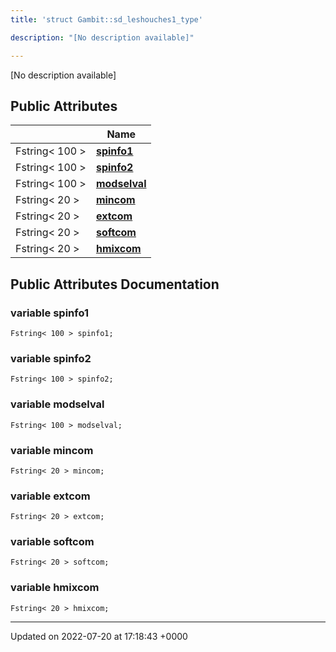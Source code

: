```yaml
---
title: 'struct Gambit::sd_leshouches1_type'

description: "[No description available]"

---
```









[No description available]

## Public Attributes

|                | Name           |
| -------------- | -------------- |
| Fstring< 100 > | **[spinfo1](/documentation/code/classes/structgambit_1_1sd__leshouches1__type/#variable-spinfo1)**  |
| Fstring< 100 > | **[spinfo2](/documentation/code/classes/structgambit_1_1sd__leshouches1__type/#variable-spinfo2)**  |
| Fstring< 100 > | **[modselval](/documentation/code/classes/structgambit_1_1sd__leshouches1__type/#variable-modselval)**  |
| Fstring< 20 > | **[mincom](/documentation/code/classes/structgambit_1_1sd__leshouches1__type/#variable-mincom)**  |
| Fstring< 20 > | **[extcom](/documentation/code/classes/structgambit_1_1sd__leshouches1__type/#variable-extcom)**  |
| Fstring< 20 > | **[softcom](/documentation/code/classes/structgambit_1_1sd__leshouches1__type/#variable-softcom)**  |
| Fstring< 20 > | **[hmixcom](/documentation/code/classes/structgambit_1_1sd__leshouches1__type/#variable-hmixcom)**  |

## Public Attributes Documentation

### variable spinfo1

```
Fstring< 100 > spinfo1;
```


### variable spinfo2

```
Fstring< 100 > spinfo2;
```


### variable modselval

```
Fstring< 100 > modselval;
```


### variable mincom

```
Fstring< 20 > mincom;
```


### variable extcom

```
Fstring< 20 > extcom;
```


### variable softcom

```
Fstring< 20 > softcom;
```


### variable hmixcom

```
Fstring< 20 > hmixcom;
```


-------------------------------

Updated on 2022-07-20 at 17:18:43 +0000
